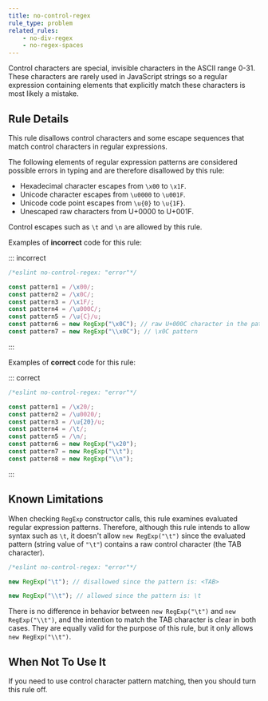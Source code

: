 ```yaml
---
title: no-control-regex
rule_type: problem
related_rules:
    - no-div-regex
    - no-regex-spaces
---
```


Control characters are special, invisible characters in the ASCII range 0-31. These characters are rarely used in JavaScript strings so a regular expression containing elements that explicitly match these characters is most likely a mistake.

## Rule Details

This rule disallows control characters and some escape sequences that match control characters in regular expressions.

The following elements of regular expression patterns are considered possible errors in typing and are therefore disallowed by this rule:

- Hexadecimal character escapes from `\x00` to `\x1F`.
- Unicode character escapes from `\u0000` to `\u001F`.
- Unicode code point escapes from `\u{0}` to `\u{1F}`.
- Unescaped raw characters from U+0000 to U+001F.

Control escapes such as `\t` and `\n` are allowed by this rule.

Examples of **incorrect** code for this rule:

::: incorrect

```js
/*eslint no-control-regex: "error"*/

const pattern1 = /\x00/;
const pattern2 = /\x0C/;
const pattern3 = /\x1F/;
const pattern4 = /\u000C/;
const pattern5 = /\u{C}/u;
const pattern6 = new RegExp("\x0C"); // raw U+000C character in the pattern
const pattern7 = new RegExp("\\x0C"); // \x0C pattern
```

:::

Examples of **correct** code for this rule:

::: correct

```js
/*eslint no-control-regex: "error"*/

const pattern1 = /\x20/;
const pattern2 = /\u0020/;
const pattern3 = /\u{20}/u;
const pattern4 = /\t/;
const pattern5 = /\n/;
const pattern6 = new RegExp("\x20");
const pattern7 = new RegExp("\\t");
const pattern8 = new RegExp("\\n");
```

:::

## Known Limitations

When checking `RegExp` constructor calls, this rule examines evaluated regular expression patterns. Therefore, although this rule intends to allow syntax such as `\t`, it doesn't allow `new RegExp("\t")` since the evaluated pattern (string value of `"\t"`) contains a raw control character (the TAB character).

```js
/*eslint no-control-regex: "error"*/

new RegExp("\t"); // disallowed since the pattern is: <TAB>

new RegExp("\\t"); // allowed since the pattern is: \t
```

There is no difference in behavior between `new RegExp("\t")` and `new RegExp("\\t")`, and the intention to match the TAB character is clear in both cases. They are equally valid for the purpose of this rule, but it only allows `new RegExp("\\t")`.

## When Not To Use It

If you need to use control character pattern matching, then you should turn this rule off.
